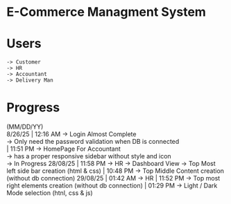 # E-Commerce Managment System 

# Users
    -> Customer
    -> HR
    -> Accountant
    -> Delivery Man

# Progress
   (MM/DD/YY)<br>
    8/26/25 | 12:16 AM -> Login Almost Complete<br>
                            -> Only need the password validation when DB is connected<br>
            | 11:51 PM -> HomePage For Accountant <br> 
                            -> has a proper responsive sidebar without style and icon <br>
                            -> In Progress
    28/08/25 | 11:58 PM -> HR
                            -> Dashboard View
                                -> Top Most left side bar creation (html & css)
             | 10:48 PM         -> Top Middle Content creation (without db connection)
    29/08/25 | 01:42 AM -> HR
             | 11:52 PM      -> Top most right elements creation (without db connection)
             | 01:29 PM      -> Light / Dark Mode selection (htnl, css & js)
